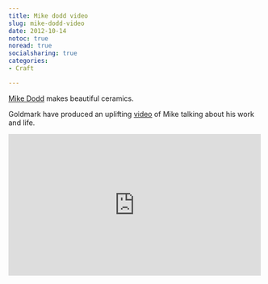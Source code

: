 ```yaml
---
title: Mike dodd video
slug: mike-dodd-video
date: 2012-10-14
notoc: true
noread: true
socialsharing: true
categories: 
- Craft

---
```

[Mike Dodd][studiopottery] makes beautiful ceramics.

Goldmark have produced an uplifting [video][goldmarkart] of Mike talking about his work and life.

<div class="flex-video widescreen vimeo">
<iframe src="https://player.vimeo.com/video/37598421" width="500" height="281" frameborder="0" webkitallowfullscreen mozallowfullscreen allowfullscreen></iframe>
</div>

[goldmarkart]: http://www.goldmarkart.com/scholarship/mike-dodd-potter-film/
[studiopottery]: http://www.studiopottery.co.uk/profile/Mike/Dodd

